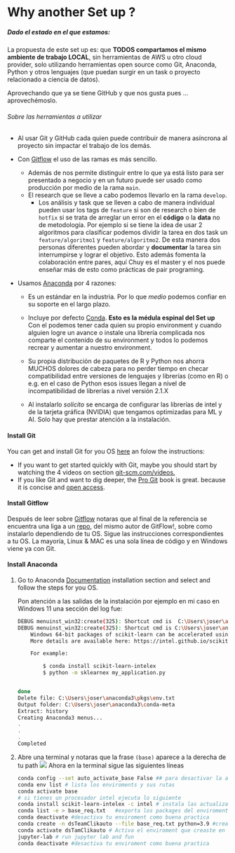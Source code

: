 
# Why another Set up ?




##### Dado el estado en el que estamos:

La propuesta de este set up es: que **TODOS compartamos el mismo ambiente de trabajo LOCAL**, sin herramientas de AWS u otro cloud provider, solo utilizando herramientas open source como Git, Anaconda, Python y otros lenguajes (que puedan surgir en un task o proyecto relacionado a ciencia de datos).

Aprovechando que ya se tiene GitHub y que nos gusta pues … aprovechémoslo.

###### Sobre las herramientas a utilizar

* Al usar Git y GitHub cada quien puede contribuir de manera asíncrona al proyecto sin impactar el trabajo de los demás.

* Con [Gitflow](https://jeffkreeftmeijer.com/git-flow/) el uso de las ramas es más sencillo.
  * Además de nos permite distinguir entre lo que ya está listo para ser presentado a negocio y en un futuro puede ser usado como producción por medio de la rama `main`.
  * El research que se lleve a cabo podemos llevarlo en la rama `develop`.
     * Los análisis y task que se lleven a cabo de manera individual pueden usar los tags de `feature` si son de research o bien de `hotfix` si se trata de arreglar un error en el **código** o la **data** no de metodología.
   Por ejemplo si se tiene la idea de usar 2 algoritmos para clasificar podemos dividir la tarea en dos task un `feature/algoritmo1` y `feature/algoritmo2`. De esta manera dos personas diferentes pueden abordar y **documentar** la tarea sin interrumpirse y lograr el objetivo.
   Esto además fomenta la colaboración entre pares, aquí Chuy es el master y el nos puede enseñar más de esto como prácticas de pair programing.

* Usamos [Anaconda](https://en.wikipedia.org/wiki/Anaconda_(Python_distribution)) por 4 razones:

  * Es un estándar en la industria. Por lo que *medio* podemos confiar en su soporte en el largo plazo.
  * Incluye por defecto [Conda](https://en.wikipedia.org/wiki/Conda_(package_manager)).
**Esto es la médula espinal del Set up**
Con el podemos tener cada quien su propio environment y cuando alguien logre un avance o instale una librería complicada nos comparte el contenido de su environment y todos lo podemos recrear y aumentar a nuestro environment.

  * Su propia distribución de paquetes de R y Python nos ahorra MUCHOS dolores de cabeza para no perder tiempo en checar compatibilidad entre versiones de lenguajes y librerías (como en R) o e.g. en el caso de Python esos issues llegan a nivel de incompatibilidad de librerías a nivel versión 2.1.X

  * Al instalarlo *solicito* se encarga de configurar las librerías de intel y de la tarjeta gráfica (NVIDIA) que tengamos optimizadas para ML y AI. Solo hay que prestar atención a la instalación.




#### Install Git

You can get and install Git for you OS [here](https://git-scm.com/downloads) an folow the instructions:
   * If you want to get started quickly with Git, maybe you should start by watching the 4 videos on section [git-scm.com/videos.](https://git-scm.com/videos)
   * If you like Git and want to dig deeper, the [Pro Git](https://git-scm.com/book/en/v2) book is great. because it is concise and [open access](https://en.wikipedia.org/wiki/Open_access).

#### Install Gitflow

Después de leer sobre [Gitflow](https://jeffkreeftmeijer.com/git-flow/) notaras que al final de la referencia se encuentra una liga a un [repo](https://github.com/nvie/gitflow/wiki/Installation), del mismo autor de GitFlow!, sobre como instalarlo dependiendo de tu OS. Sigue las instrucciones correspondientes a tu OS. La mayoría, Linux & MAC es una sola línea de código y en Windows viene ya con Git.

#### Install Anaconda

1. Go to Anaconda [Documentation](https://docs.anaconda.com/anaconda/install/#installation) installation section and select and follow the steps for you OS.

   Pon atención a las salidas de la instalación por ejemplo en mi caso en Windows 11 una sección del log fue:

   ```bash
   DEBUG menuinst_win32:create(325): Shortcut cmd is  C:\Users\joser\anaconda3\pythonw.exe, args are ['C:\\Users\\joser\\anaconda3\\cwp.py', 'C:\\Users\\joser\\anaconda3', 'C:\\Users\\joser\\anaconda3\\pythonw.exe', 'C:\\Users\\joser\\anaconda3\\Scripts\\spyder-script.py']
   DEBUG menuinst_win32:create(325): Shortcut cmd is C:\Users\joser\anaconda3\python.exe, args are ['C:\\Users\\joser\\anaconda3\\cwp.py', 'C:\\Users\\joser\\anaconda3', 'C:\\Users\\joser\\anaconda3\\python.exe', 'C:\\Users\\joser\\anaconda3\\Scripts\\spyder-script.py', '--reset']
       Windows 64-bit packages of scikit-learn can be accelerated using scikit-learn-intelex.
       More details are available here: https://intel.github.io/scikit-learn-intelex

       For example:

           $ conda install scikit-learn-intelex
           $ python -m sklearnex my_application.py


   done
   Delete file: C:\Users\joser\anaconda3\pkgs\env.txt
   Output folder: C:\Users\joser\anaconda3\conda-meta
   Extract: history
   Creating Anaconda3 menus...
   .
   .
   .
   Completed
   ```
2. Abre una terminal y notaras que la frase `(base)` aparece a la derecha de tu path
![](1.png)
Ahora en la terminal sigue las siguientes líneas

   ```bash
   conda config --set auto_activate_base False ## para desactivar la autoactivación del enviroment ‘base’
   conda env list # lista los enviroments y sus rutas
   conda activate base
   # si tienes un procesador intel ejecuta lo siguiente
   conda install scikit-learn-intelex -c intel # instala las actualizaciones para que scikit-learn sea menos lento
   conda list -e > base_req.txt   #exporta los packages del enviroment 'base'
   conda deactivate #desactiva tu enviroment como buena practica
   conda create -n dsTeamClikauto --file base_req.txt python=3.9 #crea un enviroment que compartiremos todos PROCURA SIEMPRE TRABAJAR EN ÉL
   conda activate dsTamClikauto # Activa el enviroment que creaste en la linea anterior
   jupyter-lab # run jupyter lab and fun
   conda deactivate #desactiva tu enviroment como buena practica
   ```


